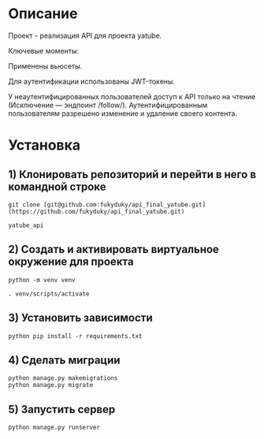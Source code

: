 # Описание

Проект - реализация API для проекта yatube.

Ключевые моменты:

Применены вьюсеты.

Для аутентификации использованы JWT-токены.

У неаутентифицированных пользователей доступ к API только на чтение (Исключение — эндпоинт /follow/). Аутентифицированным пользователям разрешено изменение и удаление своего контента.

# Установка

## 1) Клонировать репозиторий и перейти в него в командной строке
```
git clone [git@github.com:fukyduky/api_final_yatube.git](https://github.com/fukyduky/api_final_yatube.git)

yatube_api
```

## 2) Создать и активировать виртуальное окружение для проекта
```
python -m venv venv

. venv/scripts/activate
```
## 3) Установить зависимости
```
python pip install -r requirements.txt
```
## 4) Сделать миграции
```
python manage.py makemigrations
python manage.py migrate
```
## 5) Запустить сервер
```
python manage.py runserver
```
